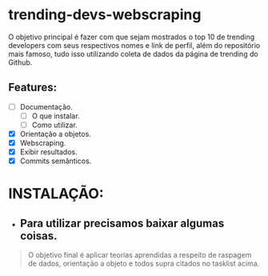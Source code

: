 # trending-devs-webscraping
O objetivo principal é fazer com que sejam mostrados o top 10 de trending developers com seus respectivos nomes e link de perfil, além do repositório mais famoso, tudo isso utilizando coleta de dados da página de trending do Github.

## Features:
- [ ] Documentação.
	- [ ] O que instalar.
	- [ ] Como utilizar.
- [x] Orientação a objetos.
- [x] Webscraping.
- [x] Exibir resultados.
- [x] Commits semânticos.

# INSTALAÇÃO:

- Para utilizar precisamos baixar algumas coisas.
	- 


> O objetivo final é aplicar teorias aprendidas a respeito de raspagem de dados, orientação a objeto e todos supra citados no tasklist acima.
